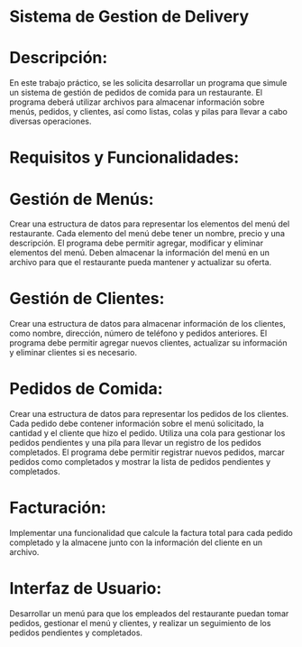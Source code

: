 # Sistema de Gestion de Delivery

# Descripción:
En este trabajo práctico, se les solicita desarrollar un programa que simule un sistema de gestión
de pedidos de comida para un restaurante. El programa deberá utilizar archivos para almacenar
información sobre menús, pedidos, y clientes, así como listas, colas y pilas para llevar a cabo
diversas operaciones.


# Requisitos y Funcionalidades:

# Gestión de Menús:
Crear una estructura de datos para representar los elementos del menú del restaurante. Cada
elemento del menú debe tener un nombre, precio y una descripción.
El programa debe permitir agregar, modificar y eliminar elementos del menú.
Deben almacenar la información del menú en un archivo para que el restaurante pueda mantener
y actualizar su oferta.

# Gestión de Clientes:
Crear una estructura de datos para almacenar información de los clientes, como nombre,
dirección, número de teléfono y pedidos anteriores.
El programa debe permitir agregar nuevos clientes, actualizar su información y eliminar clientes si
es necesario.

# Pedidos de Comida:
Crear una estructura de datos para representar los pedidos de los clientes. Cada pedido debe
contener información sobre el menú solicitado, la cantidad y el cliente que hizo el pedido.
Utiliza una cola para gestionar los pedidos pendientes y una pila para llevar un registro de los
pedidos completados.
El programa debe permitir registrar nuevos pedidos, marcar pedidos como completados y mostrar
la lista de pedidos pendientes y completados.

# Facturación:
Implementar una funcionalidad que calcule la factura total para cada pedido completado y la
almacene junto con la información del cliente en un archivo.

# Interfaz de Usuario:
Desarrollar un menú para que los empleados del restaurante puedan tomar pedidos, gestionar el
menú y clientes, y realizar un seguimiento de los pedidos pendientes y completados.